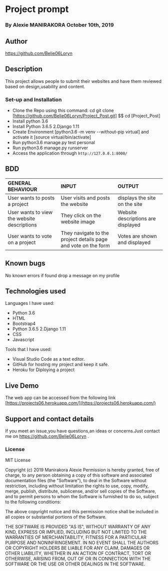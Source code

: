 # Project prompt
### By Alexie MANIRAKORA October 10th, 2019
## Author
https://github.com/Belie06Loryn

## Description
This project allows people to submit their websites and have them reviewed based on design,usability and content.
### Set-up and Installation
- Clone the Repo using this command: cd git clone  [https://github.com/Belie06Loryn/Project_Post.git] $$ cd [Project_Post]
- Install python 3.6
- Install Python 3.6.5 2.Django 1.11
- Create Environment [python3.6 -m venv --without-pip virtual] and activate   it [source virtual/bin/activate]
- Run python3.6 manage.py test personal
- Run python3.6 manage.py runserver 
- Access the application through `http://127.0.0.1:8000/`

## BDD
| GENERAL BEHAVIOUR | INPUT | OUTPUT|
|:------------------|:--------|:-----------|
|User wants to posts a project| User visits and posts the website |displays the site on the site|
|User wants to view the website descriptions|They click on the website image |Website descriptions are displayed|
|User wants to vote on a project| They navigate to the project details page and vote on the form|Votes are shown and displayed|
## Known bugs
No known errors if found drop a message on my profile

## Technologies used

Languages I have used:
- Python 3.6
- HTML
- Bootstrap4
- Python 3.6.5 2.Django 1.11
- CSS
- Javascript

Tools that I have used:

- Visual Studio Code as a text editor.
- GitHub for hosting my project and keep it safe.
- Heroku for Diploying a project

## Live Demo

The web app can be accessed from the following link [https://projects06.herokuapp.com/](https://projects06.herokuapp.com/)

## Support and contact details
If you meet an issue,you have questions,an ideas or concerns.Just contact me on https://github.com/Belie06Loryn .

### License

MIT License

Copyright (c) 2019 Manirakora Alexie Permission is hereby granted, free of charge, to any person obtaining a copy of this software and associated documentation files (the "Software"), to deal in the Software without restriction, including without limitation the rights to use, copy, modify, merge, publish, distribute, sublicense, and/or sell copies of the Software, and to permit persons to whom the Software is furnished to do so, subject to the following conditions:

The above copyright notice and this permission notice shall be included in all copies or substantial portions of the Software.

THE SOFTWARE IS PROVIDED "AS IS", WITHOUT WARRANTY OF ANY KIND, EXPRESS OR IMPLIED, INCLUDING BUT NOT LIMITED TO THE WARRANTIES OF MERCHANTABILITY, FITNESS FOR A PARTICULAR PURPOSE AND NONINFRINGEMENT. IN NO EVENT SHALL THE AUTHORS OR COPYRIGHT HOLDERS BE LIABLE FOR ANY CLAIM, DAMAGES OR OTHER LIABILITY, WHETHER IN AN ACTION OF CONTRACT, TORT OR OTHERWISE, ARISING FROM, OUT OF OR IN CONNECTION WITH THE SOFTWARE OR THE USE OR OTHER DEALINGS IN THE SOFTWARE.